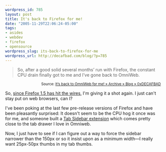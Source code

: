 ```yaml
--- 
wordpress_id: 785
layout: post
title: It's back to Firefox for me!
date: "2005-11-29T22:06:24-05:00"
tags: 
- asides
- webdev
- firefox
- opensource
wordpress_slug: its-back-to-firefox-for-me
wordpress_url: http://decafbad.com/blog/?p=785
---
```

<blockquote cite="http://decafbad.com/blog/2005/10/28/its-back-to-omniweb-for-me">So, after a good solid several months’ run with Firefox, the constant CPU drain finally got to me and I’ve gone back to OmniWeb.</blockquote>
<small style="text-align:right; display:block">Source: <a href="http://decafbad.com/blog/2005/10/28/its-back-to-omniweb-for-me">It’s back to OmniWeb for me! » Archive » Blog » 0xDECAFBAD</a></small>

So, [since Firefox 1.5 has hit the wires][ff], I'm giving it a shot again.  I just can't stay put on web browsers, can I?  

I've been poking at the last few pre-release versions of Firefox and have been pleasantly surprised:  It doesn't seem to be the CPU hog it once was for me, and someone built a [Tab Sidebar extension][ts] which comes pretty close to the tab drawer I love in Omniweb.

Now, I just have to see if I can figure out a way to force the sidebar narrower than the 150px or so it insist upon as a minimum width—I really want 25px-50px thumbs in my tab thumbs.

[ts]: http://users.blueprintit.co.uk/~dave/web/firefox/tabsidebar/index.html
[ff]: http://arstechnica.com/news.ars/post/20051129-5644.html
